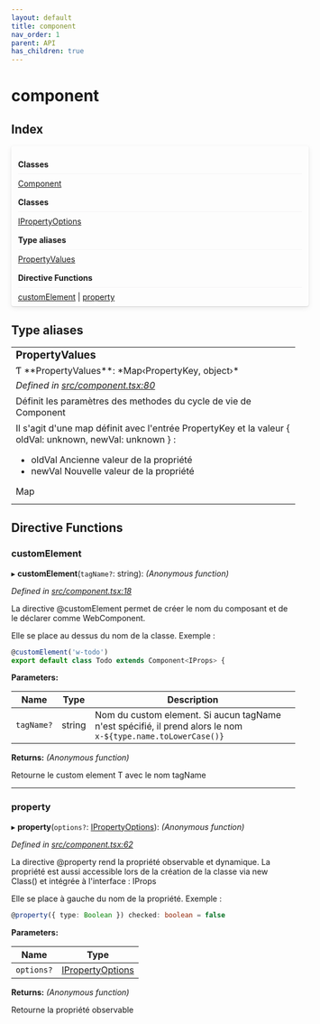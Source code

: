 ```yaml
---
layout: default
title: component
nav_order: 1
parent: API
has_children: true
---
```


# component

## Index


<div style="width: 100%;max-width: 100%;margin-bottom: 1.5rem;border-radius: 4px;box-shadow: 0 1px 2px rgba(0,0,0,0.12), 0 3px 10px rgba(0,0,0,0.08);padding: .5rem .75rem;">
<div style="font-weight:bold;padding: 1rem 0 .5rem;border-bottom: 1px solid rgba(238,235,238,0.5);">
Classes
</div>
<div style="margin-top: 0.5rem;">
<a href="../classes/_component_.component.md">Component</a>
</div>
<div style="font-weight:bold;padding: 1rem 0 .5rem;border-bottom: 1px solid rgba(238,235,238,0.5);">
Classes
</div>
<div style="margin-top: 0.5rem;">
<a href="../interfaces/_component_.ipropertyoptions.md">IPropertyOptions</a>
</div>
<div style="font-weight:bold;padding: 1rem 0 .5rem;border-bottom: 1px solid rgba(238,235,238,0.5);">
Type aliases
</div>
<div style="margin-top: 0.5rem;">
<a href="_component_.md#propertyvalues">PropertyValues</a>
</div>
<div style="font-weight:bold;padding: 1rem 0 .5rem;border-bottom: 1px solid rgba(238,235,238,0.5);">
Directive Functions
</div>
<div style="margin-top: 0.5rem;">
<a href="_component_.md#customelement">customElement</a> | <a href="_component_.md#property">property</a>
</div>
</div>

## Type aliases

<table>
<tr>
<td>
<h3 style="margin:0;">PropertyValues</h3>
</td>
</tr>
<tr>
<td>Ƭ **PropertyValues**: *Map‹PropertyKey, object›*</td>
</tr>
<tr>
<td>
<div style="font-style:italic;margin-bottom:0.5em;">Defined in <a href="[_component_.md#customelement](https://github.com/NicolasBoyer/wapitis/blob/d619f93/src/component.tsx#L80)">src/component.tsx:80</a></div>
<div style="margin-bottom:0.5em;">Définit les paramètres des methodes du cycle de vie de Component</div>
<div style="margin-bottom:0.5em;">Il s'agit d'une map définit avec l'entrée PropertyKey et la valeur { oldVal: unknown, newVal: unknown } :
<ul>
<li>oldVal Ancienne valeur de la propriété</li>
<li>newVal Nouvelle valeur de la propriété</li>
</ul>
<div style="margin-bottom:0.5em;">Map<PropertyKey, { oldVal: unknown, newVal: unknown }></div></div>
</td>
</tr>
</table>

<!-- | PropertyValues|
|:-------------|
| Ƭ **PropertyValues**: *Map‹PropertyKey, object›*|
| <div>*Defined in [src/component.tsx:80](https://github.com/NicolasBoyer/wapitis/blob/d619f93/src/component.tsx#L80)*</div><div>Définit les paramètres des methodes du cycle de vie de Component</div><div>Il s'agit d'une map définit avec l'entrée PropertyKey et la valeur { oldVal: unknown, newVal: unknown } :<ul><li>oldVal Ancienne valeur de la propriété</li><li>newVal Nouvelle valeur de la propriété</li></ul><div>Map<PropertyKey, { oldVal: unknown, newVal: unknown }></div></div>| -->

<!-- ###  PropertyValues

Ƭ **PropertyValues**: *Map‹PropertyKey, object›*

*Defined in [src/component.tsx:80](https://github.com/NicolasBoyer/wapitis/blob/d619f93/src/component.tsx#L80)*

Définit les paramètres des methodes du cycle de vie de Component

Il s'agit d'une map définit avec l'entrée PropertyKey et la valeur { oldVal: unknown, newVal: unknown } :
- oldVal Ancienne valeur de la propriété
- newVal Nouvelle valeur de la propriété

Map<PropertyKey, { oldVal: unknown, newVal: unknown }> -->

## Directive Functions

###  customElement

▸ **customElement**(`tagName?`: string): *(Anonymous function)*

*Defined in [src/component.tsx:18](https://github.com/NicolasBoyer/wapitis/blob/d619f93/src/component.tsx#L18)*

La directive @customElement permet de créer le nom du composant et de le déclarer comme WebComponent.

Elle se place au dessus du nom de la classe. Exemple :
```typescript
@customElement('w-todo')
export default class Todo extends Component<IProps> {
```

**Parameters:**

| Name       | Type   | Description                                                                                                      |
| ---------- | ------ | ---------------------------------------------------------------------------------------------------------------- |
| `tagName?` | string | Nom du custom element. Si aucun tagName n'est spécifié, il prend alors le nom ```x-${type.name.toLowerCase()}``` |

**Returns:** *(Anonymous function)*

Retourne le custom element T avec le nom tagName

___

###  property

▸ **property**(`options?`: [IPropertyOptions](../interfaces/_component_.ipropertyoptions.md)): *(Anonymous function)*

*Defined in [src/component.tsx:62](https://github.com/NicolasBoyer/wapitis/blob/d619f93/src/component.tsx#L62)*

La directive @property rend la propriété observable et dynamique. La propriété est aussi accessible lors de la création de la classe via new Class() et intégrée à l'interface : IProps

Elle se place à gauche du nom de la propriété. Exemple :
```typescript
@property({ type: Boolean }) checked: boolean = false
```

**Parameters:**

| Name       | Type                                                              |
| ---------- | ----------------------------------------------------------------- |
| `options?` | [IPropertyOptions](../interfaces/_component_.ipropertyoptions.md) |

**Returns:** *(Anonymous function)*

Retourne la propriété observable
